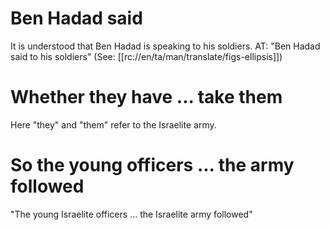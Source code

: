 # Ben Hadad said

It is understood that Ben Hadad is speaking to his soldiers. AT: "Ben Hadad said to his soldiers" (See: [[rc://en/ta/man/translate/figs-ellipsis]])

# Whether they have ... take them

Here "they" and "them" refer to the Israelite army.

# So the young officers ... the army followed

"The young Israelite officers ... the Israelite army followed"